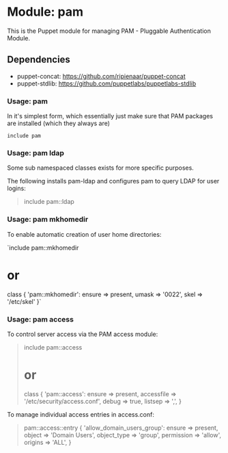 # Module: pam

This is the Puppet module for managing PAM - Pluggable Authentication Module.

## Dependencies

* puppet-concat: https://github.com/ripienaar/puppet-concat
* puppet-stdlib: https://github.com/puppetlabs/puppetlabs-stdlib

### Usage: pam

In it's simplest form, which essentially just make sure that PAM packages
are installed (which they always are)

`include pam`


### Usage: pam ldap

Some sub namespaced classes exists for more specific purposes.

The following installs pam-ldap and configures pam to query LDAP for user logins:
	
> include pam::ldap


### Usage: pam mkhomedir

To enable automatic creation of user home directories:

`include pam::mkhomedir
# or
class { 'pam::mkhomedir':
 ensure => present,
 umask  => '0022',
 skel   => '/etc/skel'
}`


### Usage: pam access

To control server access via the PAM access module:

> include pam::access
> # or
> class { 'pam::access':
>   ensure     => present,
>   accessfile => '/etc/security/access.conf',
>   debug      => true,
>   listsep    => ',',
> }

To manage individual access entries in access.conf:

> pam::access::entry { 'allow_domain_users_group':
>   ensure      => present,
>   object      => 'Domain Users',
>   object_type => 'group',
>   permission  => 'allow',
>   origins     => 'ALL',
> }

